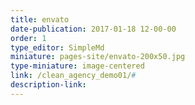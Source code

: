 ```yaml
---
title: envato
date-publication: 2017-01-18 12-00-00
order: 1
type_editor: SimpleMd
miniature: pages-site/envato-200x50.jpg
type-miniature: image-centered
link: /clean_agency_demo01/#
description-link: 
--- 
```

